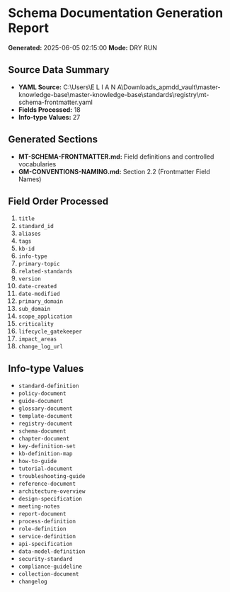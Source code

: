# Schema Documentation Generation Report
**Generated:** 2025-06-05 02:15:00
**Mode:** DRY RUN

## Source Data Summary
- **YAML Source:** C:\Users\E L I A N A\Downloads\_apmdd_vault\master-knowledge-base\master-knowledge-base\standards\registry\mt-schema-frontmatter.yaml
- **Fields Processed:** 18
- **Info-type Values:** 27

## Generated Sections
- **MT-SCHEMA-FRONTMATTER.md:** Field definitions and controlled vocabularies
- **GM-CONVENTIONS-NAMING.md:** Section 2.2 (Frontmatter Field Names)

## Field Order Processed
 1. `title`
 2. `standard_id`
 3. `aliases`
 4. `tags`
 5. `kb-id`
 6. `info-type`
 7. `primary-topic`
 8. `related-standards`
 9. `version`
10. `date-created`
11. `date-modified`
12. `primary_domain`
13. `sub_domain`
14. `scope_application`
15. `criticality`
16. `lifecycle_gatekeeper`
17. `impact_areas`
18. `change_log_url`

## Info-type Values
- `standard-definition`
- `policy-document`
- `guide-document`
- `glossary-document`
- `template-document`
- `registry-document`
- `schema-document`
- `chapter-document`
- `key-definition-set`
- `kb-definition-map`
- `how-to-guide`
- `tutorial-document`
- `troubleshooting-guide`
- `reference-document`
- `architecture-overview`
- `design-specification`
- `meeting-notes`
- `report-document`
- `process-definition`
- `role-definition`
- `service-definition`
- `api-specification`
- `data-model-definition`
- `security-standard`
- `compliance-guideline`
- `collection-document`
- `changelog`